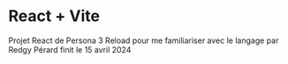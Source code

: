 # React + Vite

Projet React de Persona 3 Reload pour me familiariser avec le langage par Redgy Pérard finit le 15 avril 2024
